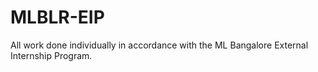 # MLBLR-EIP
All work done individually in accordance with the ML Bangalore External Internship Program.
